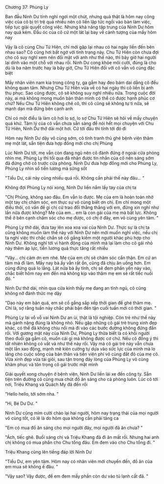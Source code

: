 




Chương 37: Phùng Ly


Ban đầu Ninh Dư tính nghỉ ngơi một chút, nhưng quả thật là hôm nay công việc của cô bị trì trệ quá nhiều nên cô liền lập tức ngồi vào bàn làm việc, tiếp tục giải quyết công việc. Nhưng khả năng tập trung của Ninh Dư hôm nay quá kém. Đầu óc của cô cứ một lát lại bay về cảnh tượng của mấy hôm nay

Vậy là cô cùng Chu Tử Hiên, chỉ mới gặp lại nhau có hai ngày liền đến bên nhau sao? Cô cũng hơi bất ngờ với tình trạng này. Chu Tử Hiên còn chưa đợi cho cô suy nghĩ xem nên đối mặt với anh như thế nào, thì bây giờ hai người lại dính vào một chỗ với nhau rồi. Ninh Dư cong khóe môi cười, đúng là cho dù là ba năm trước hay là bây giờ, Chu Tử Hiên đối với cô vẫn vô cùng đặc biệt

Mấy nhân viên nam kia trong công ty, gạ gẫm hay đeo bám dai dẳng cô đều không quan tâm. Nhưng Chu Tử Hiên vừa về có hai ngày thì cô liền bị anh thu phục. Sao cũng được, cô sẽ không suy nghĩ nhiều nữa. Trong cuộc đời này, ai mà không mong muốn bản thân mình có thể có được hạnh phúc cơ chứ? Nếu Chu Tử Hiên không chê cô, thì cô cũng sẽ không tự ti nữa, sẽ mạnh dạn mà đứng bên cạnh anh

Chỉ có một điều là làm cô hơi lo sợ, lo sợ Chu Tử Hiên sẽ hỏi về mấy chuyện quá khứ. Tâm lý của cô vẫn chưa sẵn sàng để nói hết mọi chuyện với Chu Tử Hiên, Ninh Dư thở dài một hơi. Cứ tới đâu thì tính tới đó đi



Hôm nay Ninh Dư dậy vô cùng sớm, cô tính tranh thủ ghé bệnh viện thăm mẹ một lát, sẵn tiện đưa hợp đồng mới cho chị Phùng

Lúc Ninh Dư tới, mẹ vẫn còn đang ngủ nên cô đành đứng ở ngoài cửa phòng nhìn mẹ. Phùng Ly thì tối qua đã nhận được tin nhắn của cô nên sáng sớm đã đứng chờ cô trước cửa phòng. Ninh Dư đưa hợp đồng mới cho Phùng Ly, Phùng Ly nhìn số tiền lương mà sửng sốt

"Tiểu Dư, cái này cũng nhiều quá rồi. Không cần phải thế này đâu... "

Không đợi Phùng Ly nói xong, Ninh Dư liền nắm lấy tay của chị ta

"Chị Phùng, không sao đâu. Em vẫn lo được. Mẹ của em là hoàn toàn nhờ một tay chị chăm sóc, em thực sự vô cùng biết ơn chị. Em chỉ mong một điều thôi, có vấn đề gì chị cứ trao đổi thẳng thắng với em, đừng xin nghỉ như lần nữa được không? Mẹ của em... em là con gái của mẹ mà bất lực. Không thể ở bên cạnh chăm sóc cho mẹ được, có chị ở đây, em vô cùng yên tâm. "

Phùng Ly thở dài, đưa tay lên xoa xoa vai của Ninh Dư. Thực sự là chị ta cũng không muốn làm thế này với Ninh Dư nên mới muốn nghỉ việc, nếu chị ta nghỉ việc thì chắc chắn sẽ cố gắng kiếm một người khác phù hợp cho Ninh Dư. Không nghĩ tới vì hành động của mình mà lại làm cho cô gái nhỏ này thêm áp lực, tiền lương quả thực tăng rất nhiều

"Vậy... chị cảm ơn em nhé. Mẹ của em chị sẽ chăm sóc cẩn thận. Em cứ an tâm mà đi làm. Mấy nay bà ấy vẫn rất ổn, cũng đã chịu ăn uống hơn. Em cũng đừng quá lo lắng. Lát nữa bà ấy tỉnh, chị sẽ đem phần yến này vào, chắc biết hôm nay em đến mà không kịp vào thăm mẹ em sẽ rất tiếc nuối đó. "



Ninh Dư thở dài, nhìn qua cửa kính thấy mẹ đang an tĩnh ngủ, cô cũng không nỡ đánh thức mẹ dậy

"Dạo này em bận quá, em sẽ cố gắng sắp xếp thời gian để ghé thăm mẹ. Chỉ là, sợ rằng tuần này chắc phải bận đến tận cuối tuần mới có thời gian. "

Phùng Ly lại vỗ vỗ vai Ninh Dư an ủi, thật là tội nghiệp. Còn trẻ như thế này mà gánh nặng đúng là không nhỏ. Nếu gặp những cô gái trẻ trung xinh đẹp khác, có thể đã không chịu nổi mà đi vào các bước đường không đứng đắn rồi. Với gương mặt này của Ninh Dư, Phùng Ly thừa biết là có khối người theo đuổi gạ gẫm cô, muốn cái gì mà không được cơ chứ. Nếu cô đồng ý thì tất nhiên không có vất vả như thế này rồi. Vậy mà cô gái trẻ này vẫn chưa một lần xao động, mạnh mẽ kiên cường tự dựa vào sức lực của mình mà lo lắng cho cuộc sống của bản thân và tiền viện phí vô cùng đắt đỏ của mẹ cô. Vừa xinh đẹp vừa tài giỏi, sau tận trong đáy lòng của Phùng Ly vô cùng khâm phục và tôn trọng cô gái trước mặt mình

Giải quyết xong chuyện ở bệnh viện, Ninh Dư liền lái xe đến công ty. Sẵn tiện trên đường cô cũng mua chút đồ ăn sáng cho cả phòng luôn. Lúc cô tới nơi, Triệu Khang và Quách My đã đến rồi

"Hello hello, tới sớm nha. "

"Hi, Bé Dư Dư. "

Ninh Dư cũng mỉm cười chào lại hai người, hôm nay trạng thái của mọi người vô cùng tốt, có lẽ là do hôm qua không cần phải tăng ca

"Em có mua đồ ăn sáng cho mọi người đây, mọi người đã ăn chưa? "

"Ách, tiếc ghê. Buổi sáng chị và Triệu Khang đã đi ăn mất rồi. Nhưng hai anh chị không có mua phần cho Chu tổng đâu. Em đem vào cho Chu tổng đi. "

Triệu Khang cũng lên tiếng đáp lời Ninh Dư

"Tiểu Dư, em yên tâm. Hôm nay có nhân viên mới chuyển đến, đồ ăn của em mua sẽ không ế đâu. "

"Vậy sao? Vậy được, để em đem mấy phần còn dư vào tủ lạnh cất đã. "




